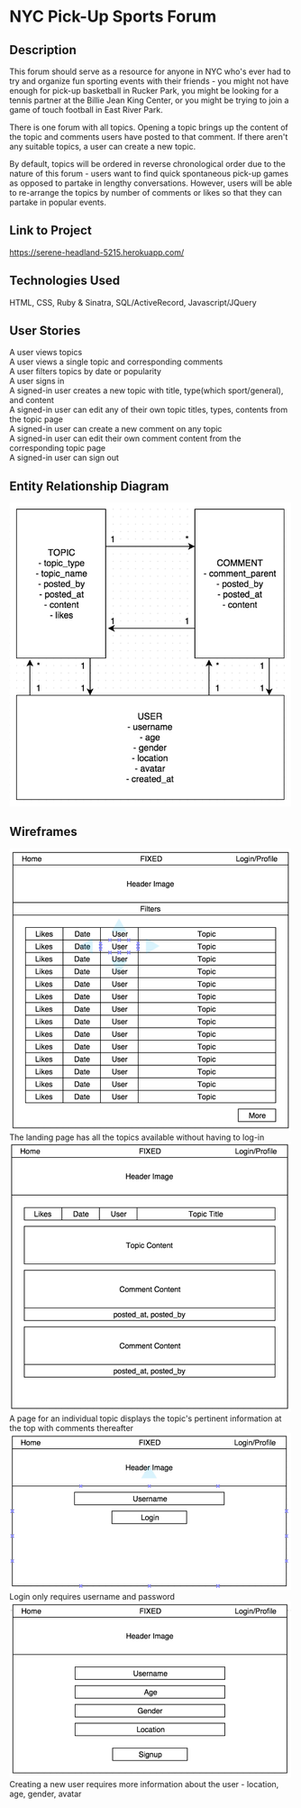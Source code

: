 # NYC Pick-Up Sports Forum

## Description
This forum should serve as a resource for anyone in NYC who's ever had to try and organize fun sporting events with their friends - you might not have enough for pick-up basketball in Rucker Park, you might be looking for a tennis partner at the Billie Jean King Center, or you might be trying to join a game of touch football in East River Park.

There is one forum with all topics. Opening a topic brings up the content of the topic and comments users have posted to that comment. If there aren't any suitable topics, a user can create a new topic.

By default, topics will be ordered in reverse chronological order due to the nature of this forum - users want to find quick spontaneous pick-up games as opposed to partake in lengthy conversations. However, users will be able to re-arrange the topics by number of comments or likes so that they can partake in popular events.

## Link to Project
https://serene-headland-5215.herokuapp.com/

## Technologies Used
HTML, CSS, Ruby & Sinatra, SQL/ActiveRecord, Javascript/JQuery

## User Stories
A user views topics  
A user views a single topic and corresponding comments  
A user filters topics by date or popularity  
A user signs in  
A signed-in user creates a new topic with title, type(which sport/general), and content  
A signed-in user can edit any of their own topic titles, types, contents from the topic page  
A signed-in user can create a new comment on any topic  
A signed-in user can edit their own comment content from the corresponding topic page  
A signed-in user can sign out  

## Entity Relationship Diagram
<img src="public/img/erd.png" alt="This is where an ERD should be!" width="500px"/>

## Wireframes
<img src="public/img/landing.png" alt="This is where a wireframe should be!" width="500px"/>  
The landing page has all the topics available without having to log-in  
<img src="public/img/topic.png" alt="This is where a wireframe should be!" width="500px"/>  
A page for an individual topic displays the topic's pertinent information at the top with comments thereafter  
<img src="public/img/login.png" alt="This is where a wireframe should be!" width="500px"/>  
Login only requires username and password  
<img src="public/img/signup.png" alt="This is where a wireframe should be!" width="500px"/>  
Creating a new user requires more information about the user - location, age, gender, avatar
